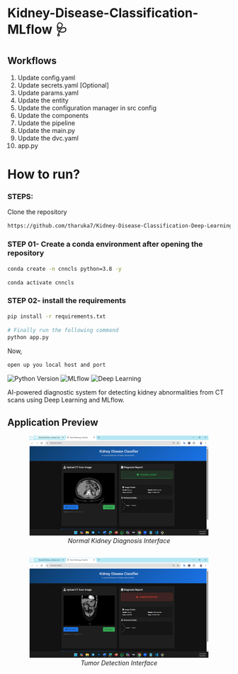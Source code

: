 # Kidney-Disease-Classification-MLflow 🩺


## Workflows

1. Update config.yaml
2. Update secrets.yaml [Optional]
3. Update params.yaml
4. Update the entity
5. Update the configuration manager in src config
6. Update the components
7. Update the pipeline 
8. Update the main.py
9. Update the dvc.yaml
10. app.py

# How to run?
### STEPS:

Clone the repository

```bash
https://github.com/tharuka7/Kidney-Disease-Classification-Deep-Learning-Project
```
### STEP 01- Create a conda environment after opening the repository

```bash
conda create -n cnncls python=3.8 -y
```

```bash
conda activate cnncls
```


### STEP 02- install the requirements
```bash
pip install -r requirements.txt
```

```bash
# Finally run the following command
python app.py
```

Now,
```bash
open up you local host and port
```



![Python Version](https://img.shields.io/badge/Python-3.8%2B-blue)
![MLflow](https://img.shields.io/badge/MLflow-Integrated-orange)
![Deep Learning](https://img.shields.io/badge/Deep%20Learning-CNN-red)

AI-powered diagnostic system for detecting kidney abnormalities from CT scans using Deep Learning and MLflow.

## Application Preview

<div align="center">
  <img src="images/1.png" width="80%" alt="Normal Kidney Diagnosis Interface">
  <br>
  <em>Normal Kidney Diagnosis Interface</em>
</div>

<div align="center" style="margin-top: 30px;">
  <img src="images/2.png" width="80%" alt="Tumor Detection Interface">
  <br>
  <em>Tumor Detection Interface</em>
</div>


